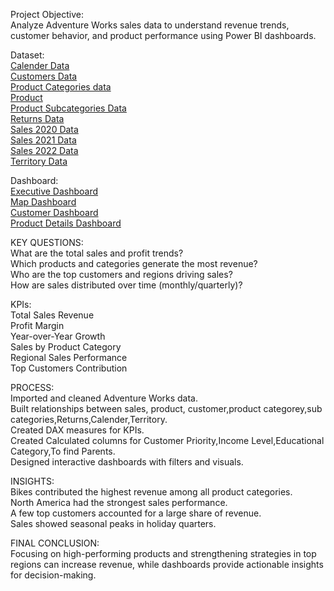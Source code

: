 Project Objective:<BR>
Analyze Adventure Works sales data to understand revenue trends, customer behavior, and product performance using Power BI dashboards.

Dataset:<br>
<a href="https://github.com/sherinstella/Sales-Dashboard/blob/main/AdventureWorks%20Calendar%20Lookup.csv">Calender Data</a><br>
<a href="https://github.com/sherinstella/Sales-Dashboard/blob/main/AdventureWorks%20Customer%20Lookup.csv">Customers Data</a><br>
<a href="https://github.com/sherinstella/Sales-Dashboard/blob/main/AdventureWorks%20Product%20Categories%20Lookup.csv">Product Categories data</a><br>
<a href="https://github.com/sherinstella/Sales-Dashboard/blob/main/AdventureWorks%20Product%20Lookup-a.csv">Product</a><br>
<a href="https://github.com/sherinstella/Sales-Dashboard/blob/main/AdventureWorks%20Product%20Subcategories%20Lookup.csv">Product Subcategories Data</a><br>
<a href="https://github.com/sherinstella/Sales-Dashboard/blob/main/AdventureWorks%20Returns%20Data.csv"> Returns Data</a><br>
<a href="https://github.com/sherinstella/Sales-Dashboard/blob/main/AdventureWorks%20Sales%20Data%202020.csv"> Sales 2020 Data</a><br>
<a href="https://github.com/sherinstella/Sales-Dashboard/blob/main/AdventureWorks%20Sales%20Data%202021.csv">Sales 2021 Data</a><br>
<a href="https://github.com/sherinstella/Sales-Dashboard/blob/main/AdventureWorks%20Sales%20Data%202022.csv">Sales 2022 Data</a><br>
<a href="https://github.com/sherinstella/Sales-Dashboard/blob/main/AdventureWorks%20Territory%20Lookup.csv">Territory Data</a><br>


Dashboard:<br>
<a href="https://github.com/sherinstella/Sales-Dashboard/blob/main/Screenshot%202025-10-02%20100404.png"> Executive Dashboard</a><br>
<a href="https://github.com/sherinstella/Sales-Dashboard/blob/main/Screenshot%202025-10-02%20100609.png"> Map Dashboard</a><br>
<a href="https://github.com/sherinstella/Sales-Dashboard/blob/main/Screenshot%202025-10-02%20100648.png"> Customer Dashboard</a><br>
<a href="https://github.com/sherinstella/Sales-Dashboard/blob/main/Screenshot%202025-10-02%20100724.png">Product Details Dashboard</a><br>


KEY QUESTIONS:<br>
What are the total sales and profit trends?<br>
Which products and categories generate the most revenue?<br>
Who are the top customers and regions driving sales?<br>
How are sales distributed over time (monthly/quarterly)?<br>

KPIs:<br>
Total Sales Revenue<br>
Profit Margin<br>
Year-over-Year Growth<br>
Sales by Product Category<br>
Regional Sales Performance<br>
Top Customers Contribution<br>

PROCESS:<br>
Imported and cleaned Adventure Works data.<br>
Built relationships between sales, product, customer,product categorey,sub categories,Returns,Calender,Territory.<br>
Created DAX measures for KPIs.<br>
Created Calculated columns for Customer Priority,Income Level,Educational Category,To find Parents.<br>
Designed interactive dashboards with filters and visuals.<br>

INSIGHTS:<br>
Bikes contributed the highest revenue among all product categories.<br>
North America had the strongest sales performance.<br>
A few top customers accounted for a large share of revenue.<br>
Sales showed seasonal peaks in holiday quarters.<br>

FINAL CONCLUSION:<br>
Focusing on high-performing products and strengthening strategies in top regions can increase revenue, while dashboards provide actionable insights for decision-making.

